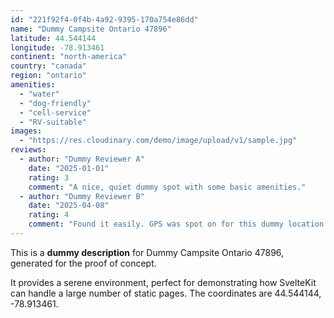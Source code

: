 ```yaml
---
id: "221f92f4-0f4b-4a92-9395-170a754e86dd"
name: "Dummy Campsite Ontario 47896"
latitude: 44.544144
longitude: -78.913461
continent: "north-america"
country: "canada"
region: "ontario"
amenities:
  - "water"
  - "dog-friendly"
  - "cell-service"
  - "RV-suitable"
images:
  - "https://res.cloudinary.com/demo/image/upload/v1/sample.jpg"
reviews:
  - author: "Dummy Reviewer A"
    date: "2025-01-01"
    rating: 3
    comment: "A nice, quiet dummy spot with some basic amenities."
  - author: "Dummy Reviewer B"
    date: "2025-04-08"
    rating: 4
    comment: "Found it easily. GPS was spot on for this dummy location."
---
```


This is a **dummy description** for Dummy Campsite Ontario 47896, generated for the proof of concept.

It provides a serene environment, perfect for demonstrating how SvelteKit can handle a large number of static pages. The coordinates are 44.544144, -78.913461.

